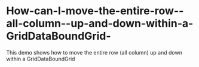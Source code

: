 # How-can-I-move-the-entire-row--all-column--up-and-down-within-a-GridDataBoundGrid-
This demo shows how to move the entire row (all column) up and down within a GridDataBoundGrid
